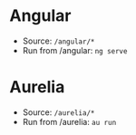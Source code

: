 # Angular
- Source: `/angular/*`
- Run from /angular: `ng serve`

# Aurelia
- Source: `/aurelia/*`
- Run from /aurelia: `au run`